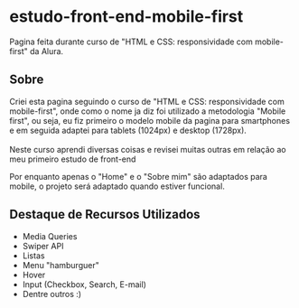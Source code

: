 # estudo-front-end-mobile-first
Pagina feita durante curso de "HTML e CSS: responsividade com mobile-first" da Alura.

## Sobre

Criei esta pagina seguindo o curso de "HTML e CSS: responsividade com mobile-first", onde como o nome ja diz foi utilizado a metodologia "Mobile first", ou seja, eu fiz primeiro o modelo mobile da pagina para smartphones e em seguida adaptei para tablets (1024px)
e desktop (1728px).\
\
Neste curso aprendi diversas coisas e revisei muitas outras em relação ao meu primeiro estudo de front-end

Por enquanto apenas o "Home" e o "Sobre mim" são adaptados para mobile, o projeto será adaptado quando estiver funcional.

## Destaque de Recursos Utilizados
- Media Queries
- Swiper API
- Listas
- Menu "hamburguer"
- Hover
- Input (Checkbox, Search, E-mail)
- Dentre outros :)
